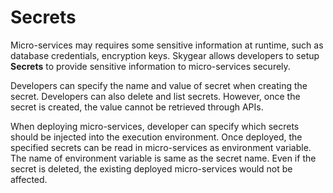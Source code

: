 # Secrets

Micro-services may requires some sensitive information at runtime, such as database credentials, encryption keys. Skygear allows developers to setup **Secrets** to provide sensitive information to micro-services securely.

Developers can specify the name and value of secret when creating the secret. Developers can also delete and list secrets. However, once the secret is created, the value cannot be retrieved through APIs.

When deploying micro-services, developer can specify which secrets should be injected into the execution environment. Once deployed, the specified secrets can be read in micro-services as environment variable. The name of environment variable is same as the secret name. Even if the secret is deleted, the existing deployed micro-services would not be affected.

